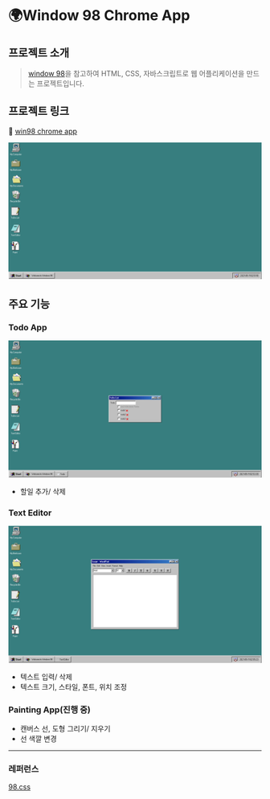# 🌍Window 98 Chrome App

## 프로젝트 소개

> [window 98](https://guidebookgallery.org/screenshots/win98)을 참고하여 HTML, CSS, 자바스크립트로 웹 어플리케이션을 만드는 프로젝트입니다. 


## 프로젝트 링크

🔗 [win98 chrome app](https://unruffled-brahmagupta-b81ab7.netlify.app/)

  ![Win 98](./assets/win98_home.png)


## 주요 기능

### Todo App

  ![Win 98 Todo](./assets/win98_todo.png)

- 할일 추가/ 삭제

### Text Editor

  ![Win 98 TextEditor](./assets/win98_texteditor.png)

- 텍스트 입력/ 삭제
- 텍스트 크기, 스타일, 폰트, 위치 조정

### Painting App(진행 중)

- 캔버스 선, 도형 그리기/ 지우기
- 선 색깔 변경

---

### 레퍼런스

[98.css](https://jdan.github.io/98.css/)
